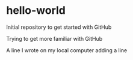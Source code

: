 # hello-world
Initial repository to get started with GitHub

Trying to get more familiar with GitHub

A line I wrote on my local computer
adding a line
